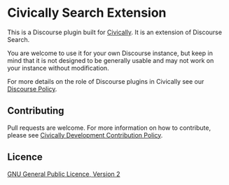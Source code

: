 # Civically Search Extension

This is a Discourse plugin built for [Civically](https://civically.io). It is an extension of Discourse Search.

You are welcome to use it for your own Discourse instance, but keep in mind that it is not designed to be generally usable and may not work on your instance without modification.

For more details on the role of Discourse plugins in Civically see our [Discourse Policy](https://civically.io/t/discourse-policy).

## Contributing

Pull requests are welcome. For more information on how to contribute, please see [Civically Development Contribution Policy](https://civically.io/t/development-contribution-policy).

## Licence

[GNU General Public Licence, Version 2](./LICENSE.txt)
